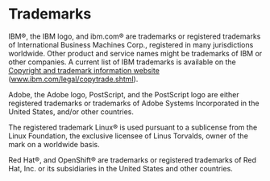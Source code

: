 # Trademarks

IBM®, the IBM logo, and ibm.com® are trademarks or registered trademarks of International Business Machines Corp., registered in many jurisdictions worldwide. Other product and service names might be trademarks of IBM or other companies. A current list of IBM trademarks is available on the [Copyright and trademark information website](http://www.ibm.com/legal/copytrade.shtml) (www.ibm.com/legal/copytrade.shtml).

Adobe, the Adobe logo, PostScript, and the PostScript logo are either registered trademarks or trademarks of Adobe Systems Incorporated in the United States, and/or other countries.

The registered trademark Linux® is used pursuant to a sublicense from the Linux Foundation, the exclusive licensee of Linus Torvalds, owner of the mark on a world­wide basis.

Red Hat®, and OpenShift® are trademarks or registered trademarks of Red Hat, Inc. or its subsidiaries in the United States and other countries.


